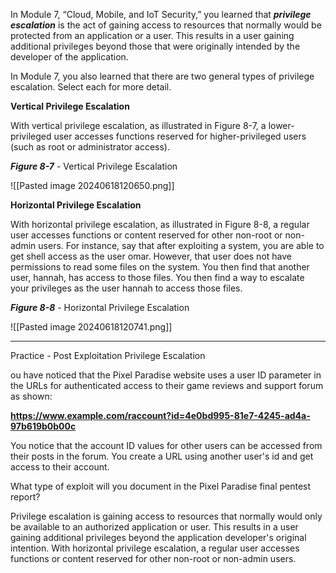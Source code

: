 In Module 7, “Cloud, Mobile, and IoT Security,” you learned that **_privilege escalation_** is the act of gaining access to resources that normally would be protected from an application or a user. This results in a user gaining additional privileges beyond those that were originally intended by the developer of the application.

In Module 7, you also learned that there are two general types of privilege escalation. Select each for more detail.

**Vertical Privilege Escalation**  


With vertical privilege escalation, as illustrated in Figure 8-7, a lower-privileged user accesses functions reserved for higher-privileged users (such as root or administrator access).  
  
**_Figure 8-7_** - Vertical Privilege Escalation

![[Pasted image 20240618120650.png]]

**Horizontal Privilege Escalation** 


With horizontal privilege escalation, as illustrated in Figure 8-8, a regular user accesses functions or content reserved for other non-root or non-admin users. For instance, say that after exploiting a system, you are able to get shell access as the user omar. However, that user does not have permissions to read some files on the system. You then find that another user, hannah, has access to those files. You then find a way to escalate your privileges as the user hannah to access those files.  
  
**_Figure 8-8_** - Horizontal Privilege Escalation

![[Pasted image 20240618120741.png]]

---

Practice - Post Exploitation Privilege Escalation

ou have noticed that the Pixel Paradise website uses a user ID parameter in the URLs for authenticated access to their game reviews and support forum as shown:

**https://www.example.com/raccount?id=4e0bd995-81e7-4245-ad4a-97b619b0b00c**

You notice that the account ID values for other users can be accessed from their posts in the forum. You create a URL using another user's id and get access to their account.

What type of exploit will you document in the Pixel Paradise final pentest report?

Privilege escalation is gaining access to resources that normally would only be available to an authorized application or user. This results in a user gaining additional privileges beyond the application developer's original intention. With horizontal privilege escalation, a regular user accesses functions or content reserved for other non-root or non-admin users.

